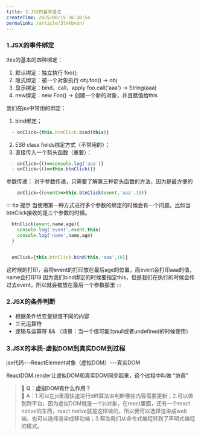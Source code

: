 ```yaml
---
title: 2.JSX的基本语法
createTime: 2025/08/15 16:30:54
permalink: /article/3lmkbvon/
---
```



### 1.JSX的事件绑定
this的基本的四种绑定：
1. 默认绑定：独立执行 foo();
2. 隐式绑定：被一个对象执行 obj.foo() -> obj
3. 显示绑定：bind，call，apply foo.call('aaa') -> String(aaa)
4. new绑定：new Foo() -> 创建一个新的对象，并且赋值给this

我们在jsx中常用的绑定：
1. bind绑定；
```jsx
  - onClick={this.btnClick.bind(this)}
```
2. ES6 class fields绑定方式（不常用的）；
3. 直接传入一个箭头函数（重要）：
```jsx
  - onClick={()=>console.log('aaa')}
  - onClick={()=>this.btnClick()}
```

参数传递：
  对于参数传递，只需要了解第三种箭头函数的方法，因为是最方便的
```jsx
  - onClick={(event)=>this.btnClick(event,'aaa',18)}
```
::: tip 提示
当使用第一种方式进行多个参数的绑定的时候会有一个问题。比如当btnClick接收的是三个参数的时候。
```jsx
  btnClick(event,name,age){
    console.log('event',event,this)
    console.log('name',name,age)
  }


  onClick={this.btnClick.bind(this,'aaa',18)}
```
这时候的打印，会将event的打印放在最后age的位置，而event会打印aaa的值，name会打印18
因为我们bind绑定的时候要指定this，但是我们在执行的时候会传过去event，所以就会被放在最后一个参数那里
:::

### 2.JSX的条件判断
- 根据条件给变量赋值不同的内容
- 三元运算符
- 逻辑与运算符 && （场景：当一个值可能为null或者undefined的时候使用）

### 3.JSX的本质-虚拟DOM到真实DOM到过程
jsx代码---ReactElement对象（虚拟DOM）---真实DOM  

ReactDOM.render让虚拟DOM和真实DOM同步起来，这个过程中叫做 “协调”

> 💬 **Q：虚拟DOM有什么作用？**  
> 🧠 A：1.可以在js里面快速进行diff算法来判断哪些内容需要更新；2.可以做到跨平台，因为虚拟DOM就是一个js对象，在react里面，还有一个react native的东西，react native就是这样做的，所以我可以选择渲染成web端，也可以选择渲染成移动端；3.帮助我们从命令式编程转到了声明式编程的模式。